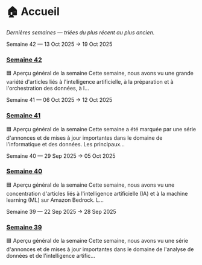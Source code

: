 # 🏠 Accueil


_Dernières semaines — triées du plus récent au plus ancien._


<div class="post-card">
  <div class="post-meta">Semaine 42 — 13 Oct 2025 → 19 Oct 2025</div>
  <h3><a href="posts/2025w42/">Semaine 42</a></h3>
  <p>🟦 Aperçu général de la semaine Cette semaine, nous avons vu une grande variété d'articles liés à l'intelligence artificielle, à la préparation et à l'orchestration des données, à l…</p>
</div>

<div class="post-card">
  <div class="post-meta">Semaine 41 — 06 Oct 2025 → 12 Oct 2025</div>
  <h3><a href="posts/2025w41/">Semaine 41</a></h3>
  <p>🟦 Aperçu général de la semaine Cette semaine a été marquée par une série d'annonces et de mises à jour importantes dans le domaine de l'informatique et des données. Les principaux…</p>
</div>

<div class="post-card">
  <div class="post-meta">Semaine 40 — 29 Sep 2025 → 05 Oct 2025</div>
  <h3><a href="posts/2025w40/">Semaine 40</a></h3>
  <p>🟦 Aperçu général de la semaine Cette semaine, nous avons vu une concentration d'articles liés à l'intelligence artificielle (IA) et à la machine learning (ML) sur Amazon Bedrock. L…</p>
</div>

<div class="post-card">
  <div class="post-meta">Semaine 39 — 22 Sep 2025 → 28 Sep 2025</div>
  <h3><a href="posts/2025w39/">Semaine 39</a></h3>
  <p>🟦 Aperçu général de la semaine Cette semaine, nous avons vu une série d'annonces et de mises à jour importantes dans le domaine de l'analyse de données et de l'intelligence artific…</p>
</div>
